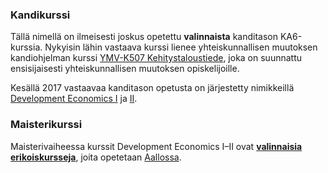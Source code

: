 ### Kandikurssi

Tällä nimellä on ilmeisesti joskus opetettu **valinnaista** kanditason KA6-kurssia. Nykyisin lähin vastaava kurssi lienee yhteiskunnallisen muutoksen kandiohjelman kurssi [YMV-K507 Kehitystaloustiede](https://weboodi.helsinki.fi/hy/opintjakstied.jsp?OpinKohd=118297845), joka on suunnattu ensisijaisesti yhteiskunnallisen muutoksen opiskelijoille.

Kesällä 2017 vastaavaa kanditason opetusta on järjestetty nimikkeillä [Development Economics I](https://weboodi.helsinki.fi/hy/opintjakstied.jsp?OpinKohd=89284166) ja [II](https://weboodi.helsinki.fi/hy/opintjakstied.jsp?OpinKohd=89284909). 

### Maisterikurssi

Maisterivaiheessa kurssit Development Economics I–II ovat **[valinnaisia erikoiskursseja](https://wiki.helsinki.fi/pages/viewpage.action?pageId=206898484)**, joita opetetaan [Aallossa](https://oodi.aalto.fi/a/opintjakstied.jsp?html=1&Kieli=6&Tunniste=31E15000).